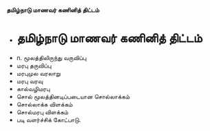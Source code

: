 **தமிழ்நாடு மாணவர் கணினித் திட்டம்**
- # தமிழ்நாடு மாணவர் கணினித் திட்டம்
- n. மூலத்திலிருந்து வருவிப்பு
- மரபு தருவிப்பு
- மரபுமுல வரலாறு
- மரபு வரவு
- கால்வழிமரபு
- சொல் மூலத்தினடிப்படையான சொல்லாக்கம்
- சொல்லாக்க விளக்கம்
- சொல்மரபு விளக்கம்
- படி வளர்ச்சிக் கோட்பாடு.

